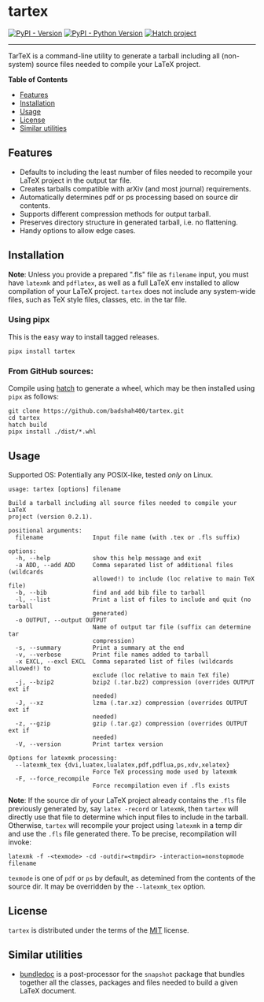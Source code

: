 # tartex

[![PyPI - Version](https://img.shields.io/pypi/v/tartex.svg)](https://pypi.org/project/tartex)
[![PyPI - Python Version](https://img.shields.io/pypi/pyversions/tartex.svg)](https://pypi.org/project/tartex)
[![Hatch project](https://img.shields.io/badge/%F0%9F%A5%9A-Hatch-4051b5.svg)](https://github.com/pypa/hatch)

-----

TarTeX is a command-line utility to generate a tarball including all
(non-system) source files needed to compile your LaTeX project.

**Table of Contents**

- [Features](#features)
- [Installation](#installation)
- [Usage](#usage)
- [License](#license)
- [Similar utilities](#similar-utilities)

## Features

* Defaults to including the least number of files needed to recompile your LaTeX project in the output tar file.
* Creates tarballs compatible with arXiv (and most journal) requirements.
* Automatically determines pdf or ps processing based on source dir contents.
* Supports different compression methods for output tarball.
* Preserves directory structure in generated tarball, i.e. no flattening.
* Handy options to allow edge cases.

## Installation

__Note__: Unless you provide a prepared ".fls" file as `filename` input, you
must have `latexmk` and `pdflatex`, as well as a full LaTeX env installed to
allow compilation of your LaTeX project. `tartex` does not include any
system-wide files, such as TeX style files, classes, etc. in the tar file.

### Using pipx

This is the easy way to install tagged releases.

```console
pipx install tartex
```

### From GitHub sources:

Compile using [hatch](https://hatch.pypa.io/latest/) to generate a wheel,
which may be then installed using `pipx` as follows:

```console
git clone https://github.com/badshah400/tartex.git
cd tartex
hatch build
pipx install ./dist/*.whl
```

## Usage

Supported OS: Potentially any POSIX-like, tested _only_ on Linux.

```console
usage: tartex [options] filename

Build a tarball including all source files needed to compile your LaTeX
project (version 0.2.1).

positional arguments:
  filename              Input file name (with .tex or .fls suffix)

options:
  -h, --help            show this help message and exit
  -a ADD, --add ADD     Comma separated list of additional files (wildcards
                        allowed!) to include (loc relative to main TeX file)
  -b, --bib             find and add bib file to tarball
  -l, --list            Print a list of files to include and quit (no tarball
                        generated)
  -o OUTPUT, --output OUTPUT
                        Name of output tar file (suffix can determine tar
                        compression)
  -s, --summary         Print a summary at the end
  -v, --verbose         Print file names added to tarball
  -x EXCL, --excl EXCL  Comma separated list of files (wildcards allowed!) to
                        exclude (loc relative to main TeX file)
  -j, --bzip2           bzip2 (.tar.bz2) compression (overrides OUTPUT ext if
                        needed)
  -J, --xz              lzma (.tar.xz) compression (overrides OUTPUT ext if
                        needed)
  -z, --gzip            gzip (.tar.gz) compression (overrides OUTPUT ext if
                        needed)
  -V, --version         Print tartex version

Options for latexmk processing:
  --latexmk_tex {dvi,luatex,lualatex,pdf,pdflua,ps,xdv,xelatex}
                        Force TeX processing mode used by latexmk
  -F, --force_recompile
                        Force recompilation even if .fls exists
```

__Note__: If the source dir of your LaTeX project already contains the `.fls`
file previously generated by, say `latex -record` or `latexmk`, then `tartex`
will directly use that file to determine which input files to include in the
tarball. Otherwise, `tartex` will recompile your project using `latexmk` in a
temp dir and use the `.fls` file generated there. To be precise, recompilation
will invoke:

```console
latexmk -f -<texmode> -cd -outdir=<tmpdir> -interaction=nonstopmode filename
```

`texmode` is one of `pdf` or `ps` by default, as detemined from the contents of
the source dir. It may be overridden by the `--latexmk_tex` option.


## License

`tartex` is distributed under the terms of the [MIT](https://spdx.org/licenses/MIT.html) license.

## Similar utilities

* [bundledoc](https://ctan.org/tex-archive/support/bundledoc) is a post-processor for the `snapshot` package that bundles together all the classes, packages and files needed to build a given LaTeX document.

